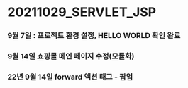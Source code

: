 # 20211029_SERVLET_JSP
### 9월 7일 : 프로젝트 환경 설정,  HELLO WORLD 확인 완료

### 9월 14일 쇼핑몰 메인 페이지 수정(모듈화)

### 22년 9월 14일 forward 액션 태그 - 팝업
